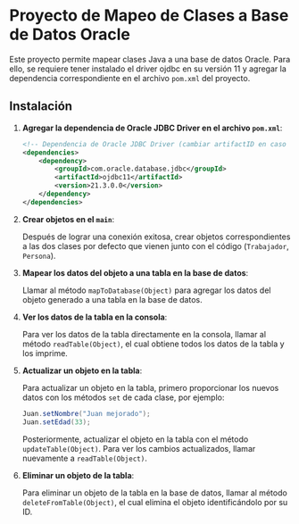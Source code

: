# Proyecto de Mapeo de Clases a Base de Datos Oracle

Este proyecto permite mapear clases Java a una base de datos Oracle. Para ello, se requiere tener instalado el driver ojdbc en su versión 11 y agregar la dependencia correspondiente en el archivo `pom.xml` del proyecto.

## Instalación

1. **Agregar la dependencia de Oracle JDBC Driver en el archivo `pom.xml`**:

    ```xml
    <!-- Dependencia de Oracle JDBC Driver (cambiar artifactID en caso de tener otro) -->   
    <dependencies>
        <dependency>
            <groupId>com.oracle.database.jdbc</groupId>
            <artifactId>ojdbc11</artifactId>
            <version>21.3.0.0</version>
        </dependency>
    </dependencies>
    ```

2. **Crear objetos en el `main`**:

    Después de lograr una conexión exitosa, crear objetos correspondientes a las dos clases por defecto que vienen junto con el código (`Trabajador`, `Persona`).

3. **Mapear los datos del objeto a una tabla en la base de datos**:

    Llamar al método `mapToDatabase(Object)` para agregar los datos del objeto generado a una tabla en la base de datos.

4. **Ver los datos de la tabla en la consola**:

    Para ver los datos de la tabla directamente en la consola, llamar al método `readTable(Object)`, el cual obtiene todos los datos de la tabla y los imprime.

5. **Actualizar un objeto en la tabla**:

    Para actualizar un objeto en la tabla, primero proporcionar los nuevos datos con los métodos `set` de cada clase, por ejemplo:
    ```java
    Juan.setNombre("Juan mejorado");
    Juan.setEdad(33);
    ```
    Posteriormente, actualizar el objeto en la tabla con el método `updateTable(Object)`. Para ver los cambios actualizados, llamar nuevamente a `readTable(Object)`.

6. **Eliminar un objeto de la tabla**:

    Para eliminar un objeto de la tabla en la base de datos, llamar al método `deleteFromTable(Object)`, el cual elimina el objeto identificándolo por su ID.
